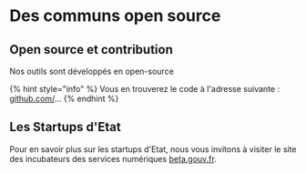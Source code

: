 # Des communs open source

## Open source et contribution

Nos outils sont développés en open-source 



{% hint style="info" %}
Vous en trouverez le code à l'adresse suivante :[ github.com/](https://github.com/betagouv/itou/)...
{% endhint %}

## Les Startups d'Etat

Pour en savoir plus sur les startups d'Etat, nous vous invitons à visiter le site des incubateurs des services numériques [beta.gouv.fr](https://beta.gouv.fr/).

